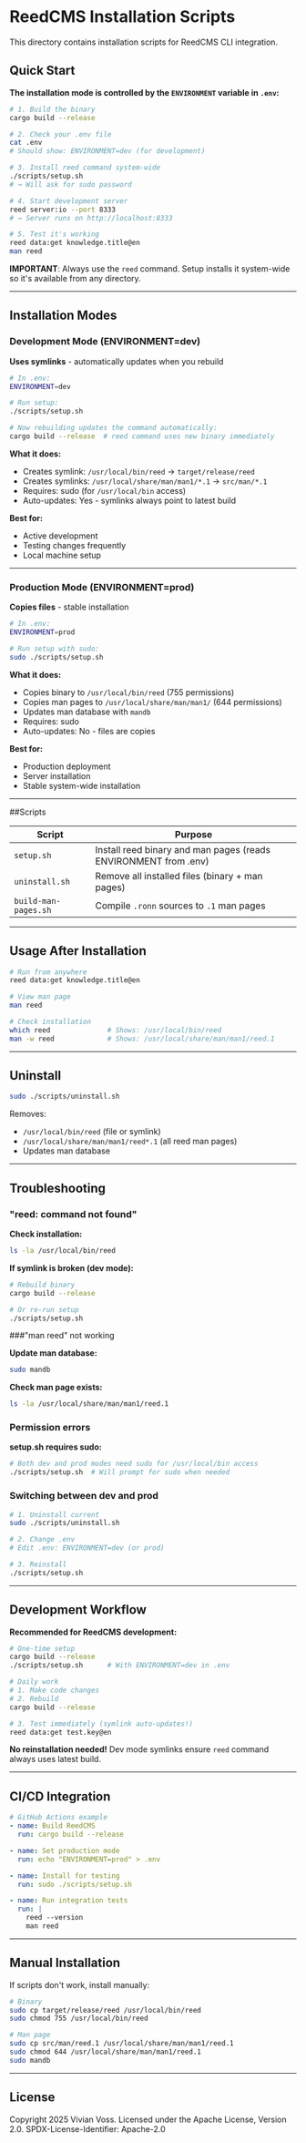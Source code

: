 # ReedCMS Installation Scripts

This directory contains installation scripts for ReedCMS CLI integration.

## Quick Start

**The installation mode is controlled by the `ENVIRONMENT` variable in `.env`:**

```bash
# 1. Build the binary
cargo build --release

# 2. Check your .env file
cat .env
# Should show: ENVIRONMENT=dev (for development)

# 3. Install reed command system-wide
./scripts/setup.sh
# → Will ask for sudo password

# 4. Start development server
reed server:io --port 8333
# → Server runs on http://localhost:8333

# 5. Test it's working
reed data:get knowledge.title@en
man reed
```

**IMPORTANT**: Always use the `reed` command. Setup installs it system-wide so it's available from any directory.

---

## Installation Modes

### Development Mode (ENVIRONMENT=dev)

**Uses symlinks** - automatically updates when you rebuild

```bash
# In .env:
ENVIRONMENT=dev

# Run setup:
./scripts/setup.sh

# Now rebuilding updates the command automatically:
cargo build --release  # reed command uses new binary immediately
```

**What it does:**
- Creates symlink: `/usr/local/bin/reed` → `target/release/reed`
- Creates symlinks: `/usr/local/share/man/man1/*.1` → `src/man/*.1`
- Requires: sudo (for `/usr/local/bin` access)
- Auto-updates: Yes - symlinks always point to latest build

**Best for:**
- Active development
- Testing changes frequently
- Local machine setup

---

### Production Mode (ENVIRONMENT=prod)

**Copies files** - stable installation

```bash
# In .env:
ENVIRONMENT=prod

# Run setup with sudo:
sudo ./scripts/setup.sh
```

**What it does:**
- Copies binary to `/usr/local/bin/reed` (755 permissions)
- Copies man pages to `/usr/local/share/man/man1/` (644 permissions)
- Updates man database with `mandb`
- Requires: sudo
- Auto-updates: No - files are copies

**Best for:**
- Production deployment
- Server installation
- Stable system-wide installation

---

##Scripts

| Script | Purpose |
|--------|---------|
| `setup.sh` | Install reed binary and man pages (reads ENVIRONMENT from .env) |
| `uninstall.sh` | Remove all installed files (binary + man pages) |
| `build-man-pages.sh` | Compile `.ronn` sources to `.1` man pages |

---

## Usage After Installation

```bash
# Run from anywhere
reed data:get knowledge.title@en

# View man page
man reed

# Check installation
which reed              # Shows: /usr/local/bin/reed
man -w reed             # Shows: /usr/local/share/man/man1/reed.1
```

---

## Uninstall

```bash
sudo ./scripts/uninstall.sh
```

Removes:
- `/usr/local/bin/reed` (file or symlink)
- `/usr/local/share/man/man1/reed*.1` (all reed man pages)
- Updates man database

---

## Troubleshooting

### "reed: command not found"

**Check installation:**
```bash
ls -la /usr/local/bin/reed
```

**If symlink is broken (dev mode):**
```bash
# Rebuild binary
cargo build --release

# Or re-run setup
./scripts/setup.sh
```

###"man reed" not working

**Update man database:**
```bash
sudo mandb
```

**Check man page exists:**
```bash
ls -la /usr/local/share/man/man1/reed.1
```

### Permission errors

**setup.sh requires sudo:**
```bash
# Both dev and prod modes need sudo for /usr/local/bin access
./scripts/setup.sh  # Will prompt for sudo when needed
```

### Switching between dev and prod

```bash
# 1. Uninstall current
sudo ./scripts/uninstall.sh

# 2. Change .env
# Edit .env: ENVIRONMENT=dev (or prod)

# 3. Reinstall
./scripts/setup.sh
```

---

## Development Workflow

**Recommended for ReedCMS development:**

```bash
# One-time setup
cargo build --release
./scripts/setup.sh      # With ENVIRONMENT=dev in .env

# Daily work
# 1. Make code changes
# 2. Rebuild
cargo build --release

# 3. Test immediately (symlink auto-updates!)
reed data:get test.key@en
```

**No reinstallation needed!** Dev mode symlinks ensure `reed` command always uses latest build.

---

## CI/CD Integration

```yaml
# GitHub Actions example
- name: Build ReedCMS
  run: cargo build --release

- name: Set production mode
  run: echo "ENVIRONMENT=prod" > .env

- name: Install for testing
  run: sudo ./scripts/setup.sh

- name: Run integration tests
  run: |
    reed --version
    man reed
```

---

## Manual Installation

If scripts don't work, install manually:

```bash
# Binary
sudo cp target/release/reed /usr/local/bin/reed
sudo chmod 755 /usr/local/bin/reed

# Man page
sudo cp src/man/reed.1 /usr/local/share/man/man1/reed.1
sudo chmod 644 /usr/local/share/man/man1/reed.1
sudo mandb
```

---

## License

Copyright 2025 Vivian Voss. Licensed under the Apache License, Version 2.0.
SPDX-License-Identifier: Apache-2.0
